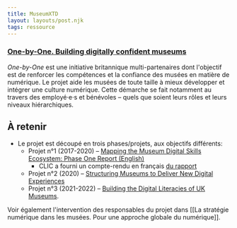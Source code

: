 ```yaml
---
title: MuseumXTD
layout: layouts/post.njk
tags: ressource
---
```


### [One-by-One. Building digitally confident museums](https://one-by-one.uk/)

*One-by-One* est une initiative britannique multi-partenaires dont l'objectif est de renforcer les compétences et la confiance des musées en matière de numérique.
Le projet aide les musées de toute taille à mieux développer et intégrer une culture numérique. Cette démarche se fait notamment au travers des employé·e·s et bénévoles – quels que soient leurs rôles et leurs niveaux hiérarchiques.

## À retenir
- Le projet est découpé en trois phases/projets, aux objectifs différents: 
	- Projet n°1 (2017-2020) – [Mapping the Museum Digital Skills Ecosystem: Phase One Report (English)](https://doi.org/10.29311/2018.01)
		- CLIC a fourni un compte-rendu en français [du rapport](https://www.club-innovation-culture.fr/rapport-organisation-lacunes-competences-numeriques-musees-britanniques/)
	- Projet n°2 (2020) – [Structuring Museums to Deliver New Digital Experiences](https://leicester.figshare.com/articles/report/Understanding_the_digital_skills_literacies_of_UK_museum_people_Phase_Two_Report/10196294)
	- Projet n°3 (2021-2022) – [Building the Digital Literacies of UK Museums](https://one-by-one.uk/2021/08/11/project-3-summary/).

Voir également l'intervention des responsables du projet dans [[La stratégie numérique dans les musées. Pour une approche globale du numérique]]. 

